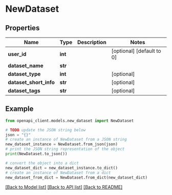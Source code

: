 # NewDataset


## Properties

Name | Type | Description | Notes
------------ | ------------- | ------------- | -------------
**user_id** | **int** |  | [optional] [default to 0]
**dataset_name** | **str** |  | 
**dataset_type** | **int** |  | [optional] 
**dataset_short_info** | **str** |  | [optional] 
**dataset_tags** | **str** |  | [optional] 

## Example

```python
from openapi_client.models.new_dataset import NewDataset

# TODO update the JSON string below
json = "{}"
# create an instance of NewDataset from a JSON string
new_dataset_instance = NewDataset.from_json(json)
# print the JSON string representation of the object
print(NewDataset.to_json())

# convert the object into a dict
new_dataset_dict = new_dataset_instance.to_dict()
# create an instance of NewDataset from a dict
new_dataset_from_dict = NewDataset.from_dict(new_dataset_dict)
```
[[Back to Model list]](../README.md#documentation-for-models) [[Back to API list]](../README.md#documentation-for-api-endpoints) [[Back to README]](../README.md)



